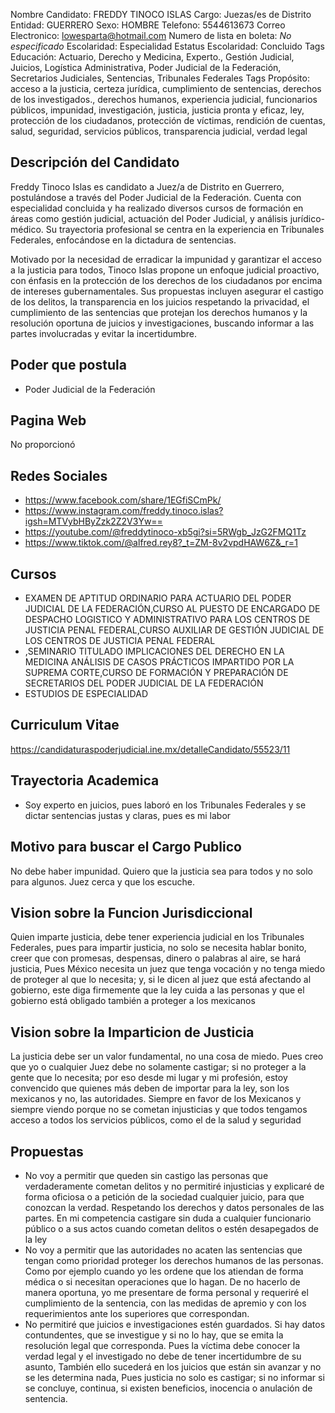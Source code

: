 Nombre Candidato: FREDDY TINOCO ISLAS
Cargo: Juezas/es de Distrito
Entidad: GUERRERO
Sexo: HOMBRE
Telefono: 5544613673
Correo Electronico: lowesparta@hotmail.com
Numero de lista en boleta: *No especificado*
Escolaridad: Especialidad
Estatus Escolaridad: Concluido
Tags Educación: Actuario, Derecho y Medicina, Experto., Gestión Judicial, Juicios, Logística Administrativa, Poder Judicial de la Federación, Secretarios Judiciales, Sentencias, Tribunales Federales
Tags Propósito: acceso a la justicia, certeza jurídica, cumplimiento de sentencias, derechos de los investigados., derechos humanos, experiencia judicial, funcionarios públicos, impunidad, investigación, justicia, justicia pronta y eficaz, ley, protección de los ciudadanos, protección de víctimas, rendición de cuentas, salud, seguridad, servicios públicos, transparencia judicial, verdad legal


## Descripción del Candidato 

Freddy Tinoco Islas es candidato a Juez/a de Distrito en Guerrero, postulándose a través del Poder Judicial de la Federación. Cuenta con especialidad concluida y ha realizado diversos cursos de formación en áreas como gestión judicial, actuación del Poder Judicial, y análisis jurídico-médico. Su trayectoria profesional se centra en la experiencia en Tribunales Federales, enfocándose en la dictadura de sentencias.

Motivado por la necesidad de erradicar la impunidad y garantizar el acceso a la justicia para todos, Tinoco Islas propone un enfoque judicial proactivo, con énfasis en la protección de los derechos de los ciudadanos por encima de intereses gubernamentales. Sus propuestas incluyen asegurar el castigo de los delitos, la transparencia en los juicios respetando la privacidad, el cumplimiento de las sentencias que protejan los derechos humanos y la resolución oportuna de juicios y investigaciones, buscando informar a las partes involucradas y evitar la incertidumbre.


## Poder que postula

- Poder Judicial de la Federación


## Pagina Web

No proporcionó


## Redes Sociales

- https://www.facebook.com/share/1EGfiSCmPk/
- https://www.instagram.com/freddy.tinoco.islas?igsh=MTVybHByZzk2Z2V3Yw==
- https://youtube.com/@freddytinoco-xb5gi?si=5RWgb_JzG2FMQ1Tz
- https://www.tiktok.com/@alfred.rey8?_t=ZM-8v2vpdHAW6Z&_r=1


## Cursos

- EXAMEN DE APTITUD ORDINARIO PARA ACTUARIO DEL PODER JUDICIAL DE LA FEDERACIÓN,CURSO AL PUESTO DE ENCARGADO DE DESPACHO LOGISTICO Y ADMINISTRATIVO PARA LOS CENTROS DE JUSTICIA PENAL FEDERAL,CURSO AUXILIAR DE GESTIÓN JUDICIAL DE LOS CENTROS DE JUSTICIA PENAL FEDERAL
- ,SEMINARIO TITULADO IMPLICACIONES DEL DERECHO EN LA MEDICINA ANÁLISIS DE CASOS PRÁCTICOS IMPARTIDO POR LA SUPREMA CORTE,CURSO DE FORMACIÓN Y PREPARACIÓN DE SECRETARIOS DEL PODER JUDICIAL DE LA FEDERACIÓN
- ESTUDIOS DE ESPECIALIDAD


## Curriculum Vitae

https://candidaturaspoderjudicial.ine.mx/detalleCandidato/55523/11


## Trayectoria Academica

- Soy experto en juicios, pues laboró en los Tribunales Federales y se dictar sentencias justas y claras, pues es mi labor


## Motivo para buscar el Cargo Publico

No debe haber impunidad. Quiero que la justicia sea para todos y no solo para algunos. Juez cerca y que los escuche.


## Vision sobre la Funcion Jurisdiccional

Quien imparte justicia, debe tener experiencia judicial en los Tribunales Federales, pues para impartir justicia, no solo se necesita hablar bonito, creer que con promesas, despensas, dinero o palabras al aire, se hará justicia, Pues México necesita un juez que tenga vocación y no tenga miedo de proteger al que lo necesita; y, si le dicen al juez que está afectando al gobierno, este diga firmemente que la ley cuida a las personas y que el gobierno está obligado también a proteger a los mexicanos


## Vision sobre la Imparticion de Justicia

La justicia debe ser un valor fundamental, no una cosa de miedo. Pues creo que yo o cualquier Juez debe no solamente castigar; si no proteger a la gente que lo necesita; por eso desde mi lugar y mi profesión, estoy convencido que quienes más deben de importar para la ley, son los mexicanos y no, las autoridades. Siempre en favor de los Mexicanos y siempre viendo porque no se cometan injusticias y que todos tengamos acceso a todos los servicios públicos, como el de la salud y seguridad


## Propuestas

- No voy a permitir que queden sin castigo las personas que verdaderamente cometan delitos y no permitiré injusticias y explicaré de forma oficiosa o a petición de la sociedad cualquier juicio, para que conozcan la verdad. Respetando los derechos y datos personales de las partes. En mi competencia castigare sin duda a cualquier funcionario público o a sus actos cuando cometan delitos o estén desapegados de la ley
- No voy a permitir que las autoridades no acaten las sentencias que tengan como prioridad proteger los derechos humanos de las personas. Como por ejemplo cuando yo les ordene que los atiendan de forma médica o si necesitan operaciones que lo hagan. De no hacerlo de manera oportuna, yo me presentare de forma personal y requeriré el cumplimiento de la sentencia, con las medidas de apremio y con los requerimientos ante los superiores que correspondan.
- No permitiré que juicios e investigaciones estén guardados. Si hay datos contundentes, que se investigue y si no lo hay, que se emita la resolución legal que corresponda. Pues la víctima debe conocer la verdad legal y el investigado no debe de tener incertidumbre de su asunto, También ello sucederá en los juicios que están sin avanzar y no se les determina nada, Pues justicia no solo es castigar; si no informar si se concluye, continua, si existen beneficios, inocencia o anulación de sentencia.

